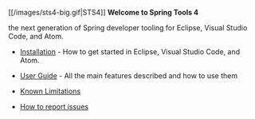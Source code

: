 [[/images/sts4-big.gif|STS4]] **Welcome to Spring Tools 4**

the next generation of Spring developer tooling for Eclipse, Visual Studio Code, and Atom.

* [Installation](https://github.com/spring-projects/sts4/wiki/Installation) - How to get started in Eclipse, Visual Studio Code, and Atom.

* [User Guide](https://github.com/spring-projects/sts4/wiki/User-Guide) - All the main features described and how to use them

* [Known Limitations](https://github.com/spring-projects/sts4/wiki/Known-Limitations)

* [How to report issues]()

